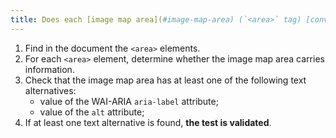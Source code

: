 ```yaml
---
title: Does each [image map area](#image-map-area) (`<area>` tag) [conveying information](#image-conveying-information) have a [text alternative](#text-alternative-image)?
---
```


1. Find in the document the `<area>` elements.
2. For each `<area>` element, determine whether the image map area carries information.
3. Check that the image map area has at least one of the following text alternatives:
   - value of the WAI-ARIA `aria-label` attribute;
   - value of the `alt` attribute;
4. If at least one text alternative is found, **the test is validated**.
